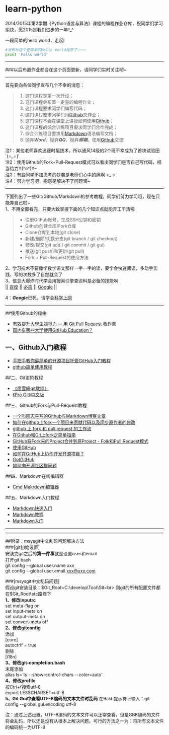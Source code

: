 # learn-python

2014/2015年第2学期《Python语言与算法》课程的编程作业仓库，祝同学们学习愉快，愿2015是我们进步的一年^_^<br>

一段简单的hello world，走起!
```python
#没有比这个更简单的Hello World程序了~~~~
print 'hello world'
```

----------

###以后布置作业都会在这个页面更新，请同学们实时关注哟~


----------

首先要向各位同学宣布几个不幸的消息：
 > 1. 这门课程是第一次开设；
 > 2. 这门课程会布置一定量的编程作业；
 > 3. 这门课程要求同学们编写代码；
 > 4. 这门课程要求同学们用[Github][19]交作业；
 > 5. 这门课程不会在课堂上讲授如何使用[Github][19]；
 > 6. 这门课程的综合训练项目要求同学们合作完成；
 > 7. 综合训练项目要求用[Markdown][20]语法编写文档；
 > 8. 抛弃***Word***、抛弃***QQ***、抛弃***邮箱***，使用[Github][19]交流!
 
注1：某位老师喜欢追逐时髦技术，所以通风14级的2个班不幸成为了首块试验田`(*∩_∩*)′<br>
注2：使用Github的Fork+Pull-Request模式可以看出同学们是否自己写代码，相当给力Y(^o^)Y~<br>
注3：有些同学不加思考的抄袭是老师们心中的痛啊→_→ <br>
注4：努力学习吧，抱怨是解决不了问题滴~<br>

----------

下面列出了一些Git/Github/Markdown的参考教程，同学们努力学习哦，现在只能靠自己啦~<br>
1、不用全部看完，只要大致掌握下面的几个知识点就能开工干活啦<br>
> * 注册Github账号，生成SSH公钥和密钥
> * Github创建仓库/Fork仓库
> * Clone仓库到本地(git clone)
> * 新建/删除/切换分支(git branch / git checkout)
> * 修改/提交(git add / git commit / git gui)
> * 推送(git push)和更新(git pull)
> * Fork + Pull-Request的使用方法

2、学习技术不要像学数学语文那样一字一字的读，要学会快速阅读，多动手实践，写的次数多了自然就会了<br>
3、信息大爆炸时代学会用搜索引擎查资料是必备的技能啊<br>
|| [百度][21]  ||  [必应][22]  ||  [Google][23] ||

4：***Google***已死，请学会[科学上网][24]


----------


##使用Github的缘由
- [有效提升大學生競爭力 -- 用 Git Pull Request 收作業][17]
- [国内有哪些大学使用GitHub Education？][18]

## 一、Github入门教程
- [手把手教你最简单的开源项目托管GitHub入门教程][1]
- [github简单使用教程][14]

##二、Git进阶教程
 - [《廖雪峰git教程》][2]
 - [《Pro Git》中文版][3]

##三、Github的Fork与Pull-Request教程
- [一个叫阳志平写的Github与Markdown博客文章][25]
- [如何在github上fork一个项目来贡献代码以及同步原作者的修改][4]
- [github 上 fork 和 pull request 的工作流][5]
- [在Github和Git上fork之简单指南][6]
- [GitHub将Fork来的Project合并到原Project - Folk和Pull Request模式][7]
- [使用GitHub][8]
- [如何在GitHub上协作开发开源项目？][13]
- [GotGitHub][15]
- [如何向开源社区提问题][16]

##四、Markdown在线编辑器
- [Cmd Makrdown编辑器][12]

##五、Markdown入门教程
- [Markdown快速入门][9]
- [Markdown教程][10]
- [Markdown入门][11]

----------
[1]:http://jingyan.baidu.com/article/f7ff0bfc7181492e27bb1360.html
[2]:http://www.liaoxuefeng.com/wiki/0013739516305929606dd18361248578c67b8067c8c017b000
[3]:http://git.oschina.net/progit/index.html
[4]:http://www.360doc.com/content/13/0410/18/2569758_277424931.shtml
[5]:http://happycasts.net/episodes/37
[6]:http://linux.cn/article-4292-1-rss.html
[7]:http://www.tuicool.com/articles/ZnERVn
[8]:http://www.liaoxuefeng.com/wiki/0013739516305929606dd18361248578c67b8067c8c017b000/00137628548491051ccfaef0ccb470894c858999603fedf000
[9]:http://www.oschina.net/question/100267_75314
[10]:http://www.markdown.cn
[11]:http://www.360doc.com/content/13/1119/13/3300331_330476656.shtml
[12]:https://www.zybuluo.com/mdeditor
[13]:http://www.tuicool.com/articles/eE7bE3
[14]:http://wuyuans.com/2012/05/github-simple-tutorial/
[15]:http://www.worldhello.net/gotgithub/index.html
[16]:https://github.com/seajs/seajs/issues/545
[17]:http://blog.xdite.net/posts/2014/06/18/git-pull-request-homework/
[18]:http://www.zhihu.com/question/25849130
[19]:https://github.com/
[20]:https://www.zybuluo.com/mdeditor
[21]:http://www.baidu.com/
[22]:http://http://cn.bing.com/
[23]:http://www.google.com.hk/
[24]:https://www.baidu.com/s?wd=%E7%A7%91%E5%AD%A6%E4%B8%8A%E7%BD%91&rsv_spt=1&issp=1&f=8&rsv_bp=0&rsv_idx=2&ie=utf-8&tn=baiduhome_pg&rsv_enter=1&rsv_sug3=2&rsv_sug1=2&rsv_sug2=0&inputT=2661&rsv_sug4=2661
[25]:http://site.douban.com/196781/widget/notes/12161495/note/264946576/
----------

##附录：msysgit中文乱码问题解决方法<br>
###[git初始设置]<br>
安装完git之后的**第一件事**就是设置user和email<br>
打开git bash<br>
git config --global user.name xxx<br>
git config --global user.email xxx@xxx.com<br>

###[msysgit中文乱码问题]<br>
假设git安装目录：$Git_Root=C:\develop\Tool\Git<br>
则git的所有配置文件都在$Git_Root\etc路径下<br>
**1、修改inputrc**<br>
set meta-flag on<br>
set input-meta on<br>
set output-meta on<br>
set convert-meta off<br>
**2、修改gitconfig**<br>
添加<br>
[core]<br>
autoctrlf = true<br>
删除<br>
[i18n]<br>
**3、修改git-completion.bash**<br>
末尾添加<br>
alias ls='ls --show-control-chars --color=auto'<br>
**4、修改profile**<br>
按Ctrl+f搜索utf-8<br>
export LESSCHARSET=utf-8<br>
**5、Git Gui中查看UTF-8编码的文本文件时乱码**
在Bash提示符下输入：git config --global gui.encoding utf-8<br>

注：通过上述设置，UTF-8编码的文本文件可以正常查看，但是GBK编码的文件将会乱码，所以还是没有从根本上解决问题。可行的方法之一为：将所有文本文件的编码统一为UTF-8
